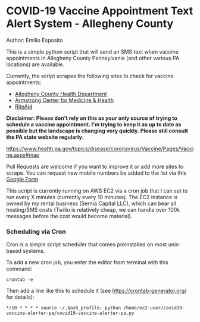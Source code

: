 # COVID-19 Vaccine Appointment Text Alert System - Allegheny County
Author: Emilio Esposito

This is a simple python script that will send an SMS text when vaccine appointments in Allegheny County Pennsylvania (and other various PA locations) are available. 

Currently, the script scrapes the following sites to check for vaccine appointments:

* [Allegheny County Health Department](https://www.alleghenycounty.us/Health-Department/Resources/COVID-19/COVID-19-Vaccine-Information.aspx)
* [Armstrong Center for Medicine & Health](https://acmh.appointlet.com/)
* [RiteAid](https://sr.reportsonline.com/sr/riteaid/PS2021)

**Disclaimer: Please don't rely on this as your only source of trying to schedule a vaccine appointment. I'm trying to keep it as up to date as possible but the landscape is changing very quickly. Please still consult the PA state website regularly:**

https://www.health.pa.gov/topics/disease/coronavirus/Vaccine/Pages/Vaccine.aspx#map

Pull Requests are welcome if you want to improve it or add more sites to scrape. You can request new mobile numbers be added to the list via this [Google Form](https://forms.gle/VTMbCTuKnQwB6cSi9)

This script is currently running on AWS EC2 via a cron job that I can set to run every X minutes (currently every 10 minutes). The EC2 instance is owned by my rental business (Sernia Capital LLC), which can bear all hosting/SMS costs (Twilio is relatively cheap, we can handle over 100k messages before the cost would become material).

### Scheduling via Cron

Cron is a simple script scheduler that comes preinstalled on most unix-based systems. 

To add a new cron job, you enter the editor from terminal with this command: 

`crontab -e`

Then add a line like this to schedule it (see https://crontab-generator.org/ for details):

```
*/10 * * * * source ~/.bash_profile; python /home/ec2-user/covid19-vaccine-alerter-pa/covid19-vaccine-alerter-pa.py
```